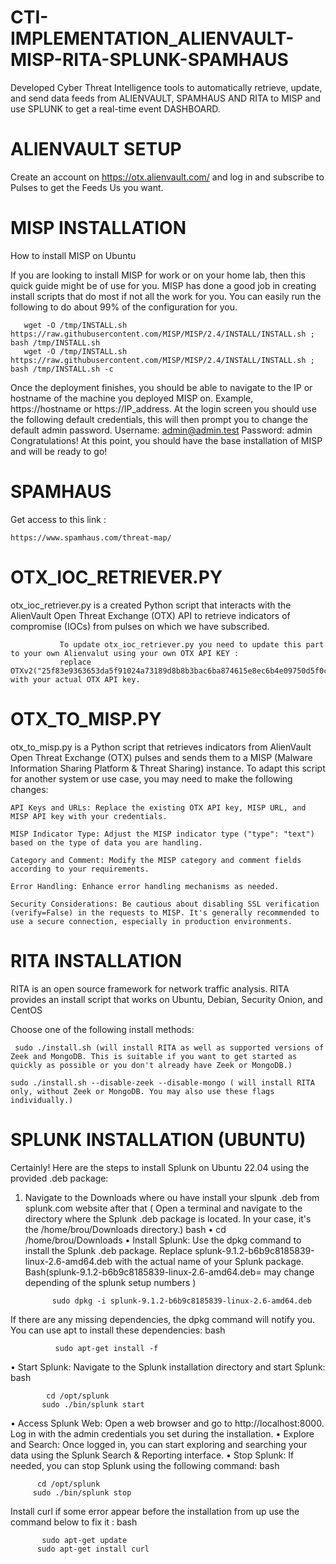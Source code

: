 # CTI-IMPLEMENTATION_ALIENVAULT-MISP-RITA-SPLUNK-SPAMHAUS 
Developed Cyber Threat Intelligence tools to automatically retrieve, update, and send  data feeds from ALIENVAULT, SPAMHAUS AND RITA to MISP and use SPLUNK to get a real-time event DASHBOARD. 


# ALIENVAULT SETUP
Create an account on 
https://otx.alienvault.com/
and log in and subscribe to Pulses to get the Feeds Us you want. 

# MISP INSTALLATION 

How to install MISP on Ubuntu

If you are looking to install MISP for work or on your home lab, then this quick guide might be of use for you.
MISP has done a good job in creating install scripts that do most if not all the work for you.
You can easily run the following to do about 99% of the configuration for you.

       wget -O /tmp/INSTALL.sh https://raw.githubusercontent.com/MISP/MISP/2.4/INSTALL/INSTALL.sh ; bash /tmp/INSTALL.sh
       wget -O /tmp/INSTALL.sh https://raw.githubusercontent.com/MISP/MISP/2.4/INSTALL/INSTALL.sh ; bash /tmp/INSTALL.sh -c


Once the deployment finishes, you should be able to navigate to the IP or hostname of the machine you deployed MISP on. Example, https://hostname or https://IP_address.
At the login screen you should use the following default credentials, this will then prompt you to change the default admin password.
Username: admin@admin.test
Password: admin
Congratulations! At this point, you should have the base installation of MISP and will be ready to go!


 # SPAMHAUS

 Get access to this link : 

    https://www.spamhaus.com/threat-map/
 

# OTX_IOC_RETRIEVER.PY
otx_ioc_retriever.py is a created Python script that interacts with the AlienVault Open Threat Exchange (OTX) API to retrieve indicators of compromise (IOCs) from pulses on which we have subscribed. 
               
               To update otx_ioc_retriever.py you need to update this part to your own Alienvalut using your own OTX API KEY : 
               replace  OTXv2("25f83e9363653da5f91024a73189d8b8b3bac6ba874615e8ec6b4e09750d5f0c") with your actual OTX API key.

# OTX_TO_MISP.PY
otx_to_misp.py is a Python script that retrieves indicators from AlienVault Open Threat Exchange (OTX) pulses and sends them to a MISP (Malware Information Sharing Platform & Threat Sharing) instance.
To adapt this script for another system or use case, you may need to make the following changes:

    API Keys and URLs: Replace the existing OTX API key, MISP URL, and MISP API key with your credentials.

    MISP Indicator Type: Adjust the MISP indicator type ("type": "text") based on the type of data you are handling.

    Category and Comment: Modify the MISP category and comment fields according to your requirements.

    Error Handling: Enhance error handling mechanisms as needed.

    Security Considerations: Be cautious about disabling SSL verification (verify=False) in the requests to MISP. It's generally recommended to use a secure connection, especially in production environments.

# RITA INSTALLATION

RITA is an open source framework for network traffic analysis.
RITA provides an install script that works on Ubuntu, Debian, Security Onion, and CentOS


Choose one of the following install methods:

 
     sudo ./install.sh (will install RITA as well as supported versions of Zeek and MongoDB. This is suitable if you want to get started as quickly as possible or you don't already have Zeek or MongoDB.)

    sudo ./install.sh --disable-zeek --disable-mongo ( will install RITA only, without Zeek or MongoDB. You may also use these flags individually.)


 # SPLUNK INSTALLATION (UBUNTU)
    
Certainly! Here are the steps to install Splunk on Ubuntu 22.04 using the provided .deb package:
1.	Navigate to the Downloads  where ou have install your slpunk .deb from splunk.com website after that ( Open a terminal and navigate to the directory where the Splunk .deb package is located. In your case, it's the /home/brou/Downloads directory.)
bash
•  cd /home/brou/Downloads
•  Install Splunk: Use the dpkg command to install the Splunk .deb package. Replace splunk-9.1.2-b6b9c8185839-linux-2.6-amd64.deb with the actual name of your Splunk package.
 Bash(splunk-9.1.2-b6b9c8185839-linux-2.6-amd64.deb= may change depending of  the splunk setup numbers ) 

              sudo dpkg -i splunk-9.1.2-b6b9c8185839-linux-2.6-amd64.deb
  	
If there are any missing dependencies, the dpkg command will notify you. You can use apt to install these dependencies:
bash
                     
              sudo apt-get install -f
                      
•  Start Splunk: Navigate to the Splunk installation directory and start Splunk:
bash

            cd /opt/splunk
           sudo ./bin/splunk start
           
•  Access Splunk Web: Open a web browser and go to http://localhost:8000. Log in with the admin credentials you set during the installation.
•  Explore and Search: Once logged in, you can start exploring and searching your data using the Splunk Search & Reporting interface.
•  Stop Splunk: If needed, you can stop Splunk using the following command:
bash

          cd /opt/splunk
         sudo ./bin/splunk stop


Install curl if some error appear before the installation  from up use the command below to fix it :
bash

           sudo apt-get update
          sudo apt-get install curl



          

          

